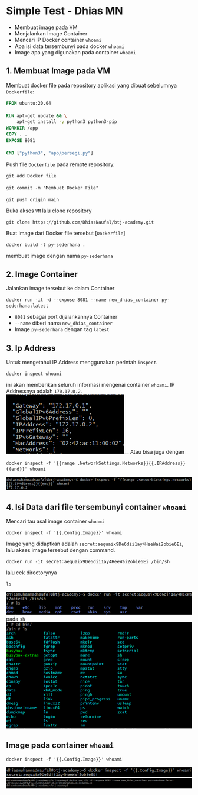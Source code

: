 # Simple Test - Dhias MN

- Membuat image pada VM
- Menjalankan Image Container
- Mencari IP Docker container `whoami`
- Apa isi data tersembunyi pada docker `whoami`
- Image apa yang digunakan pada container `whoami`

## 1. Membuat Image pada VM

Membuat docker file pada repository aplikasi yang dibuat sebelumnya
`Dockerfile`:

```Dockerfile
FROM ubuntu:20.04

RUN apt-get update && \
    apt-get install -y python3 python3-pip
WORKDIR /app
COPY . .
EXPOSE 8081

CMD ["python3", "app/persegi.py"]
```

Push file `Dockerfile` pada remote repository.

```
git add Docker file

git commit -m "Membuat Docker File"

git push origin main
```

Buka akses `VM` lalu clone repository

```
git clone https://github.com/DhiasNaufal/btj-academy.git
```

Buat image dari Docker file tersebut [`Dockerfile`]

```
docker build -t py-sederhana .
```

membuat image dengan nama `py-sederhana`

## 2. Image Container

Jalankan image tersebut ke dalam Container

```
docker run -it -d --expose 8081 --name new_dhias_container py-sederhana:latest
```

- `8081` sebagai port dijalankannya Container
- `--name` diberi nama `new_dhias_container`
- Image `py-sederhana` dengan tag `latest`

## 3. Ip Address

Untuk mengetahui IP Address menggunakan perintah `inspect`.

```
docker inspect whoami
```

ini akan memberikan seluruh informasi mengenai container `whoami`. IP Addressnya adalah `170.17.0.2`.
![IP Address](asset/inspect.png)\_\_
Atau bisa juga dengan

```
docker inspect -f '{{range .NetworkSettings.Networks}}{{.IPAddress}}{{end}}' whoami

```

![IP Address](asset/IPAddress2.png)

## 4. Isi Data dari file tersembunyi container `whoami`

Mencari tau asal image container `whoami`

```
docker inspect -f '{{.Config.Image}}' whoami
```

Image yang didaptkan adalah `secret:aequaix9De6dii1ay4HeeWai2obie6Ei`, lalu akses image tersebut dengan command.

```
docker run -it secret:aequaix9De6dii1ay4HeeWai2obie6Ei /bin/sh
```

lalu cek directorynya

```
ls
```

![IP Address](asset/data1.png)
pada `sh`
![IP Address](asset/data2.png)

## Image pada container `whoami`

```
docker inspect -f '{{.Config.Image}}' whoami
```

![IP Address](asset/image.png)
![IP Address](asset/Container.png)
